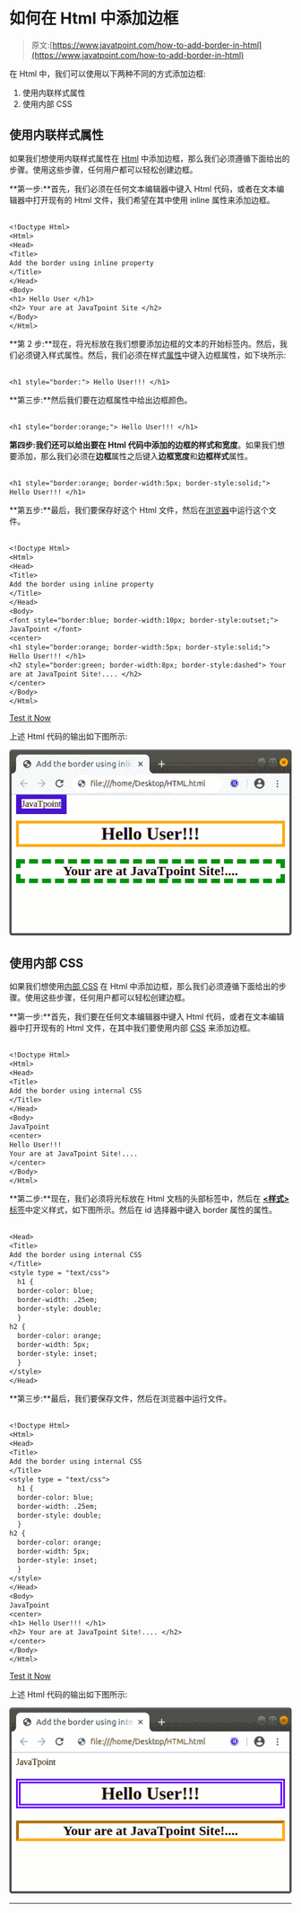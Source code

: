 # 如何在 Html 中添加边框

> 原文:[https://www.javatpoint.com/how-to-add-border-in-html](https://www.javatpoint.com/how-to-add-border-in-html)

在 Html 中，我们可以使用以下两种不同的方式添加边框:

1.  使用内联样式属性
2.  使用内部 CSS

## 使用内联样式属性

如果我们想使用内联样式属性在 [Html](https://www.javatpoint.com/html-tutorial) 中添加边框，那么我们必须遵循下面给出的步骤。使用这些步骤，任何用户都可以轻松创建边框。

**第一步:**首先，我们必须在任何文本编辑器中键入 Html 代码，或者在文本编辑器中打开现有的 Html 文件，我们希望在其中使用 inline 属性来添加边框。

```

<!Doctype Html>
<Html>   
<Head>    
<Title>   
Add the border using inline property
</Title>
</Head>
<Body> 
<h1> Hello User </h1>
<h2> Your are at JavaTpoint Site </h2>
</Body> 
</Html>

```

**第 2 步:**现在，将光标放在我们想要添加边框的文本的开始标签内。然后，我们必须键入样式属性。然后，我们必须在样式[属性](https://www.javatpoint.com/html-attributes)中键入边框属性，如下块所示:

```

<h1 style="border:"> Hello User!!! </h1>

```

**第三步:**然后我们要在边框属性中给出边框颜色。

```

<h1 style="border:orange;"> Hello User!!! </h1>

```

**第四步:**我们还可以给出要在 Html 代码中添加的边框的**样式和宽度**。如果我们想要添加，那么我们必须在**边框**属性之后键入**边框宽度**和**边框样式**属性。

```

<h1 style="border:orange; border-width:5px; border-style:solid;"> Hello User!!! </h1>

```

**第五步:**最后，我们要保存好这个 Html 文件，然后在[浏览器](https://www.javatpoint.com/browsers)中运行这个文件。

```

<!Doctype Html>
<Html>   
<Head>    
<Title>   
Add the border using inline property
</Title>
</Head>
<Body> 
<font style="border:blue; border-width:10px; border-style:outset;">
JavaTpoint </font>
<center>
<h1 style="border:orange; border-width:5px; border-style:solid;"> Hello User!!! </h1>
<h2 style="border:green; border-width:8px; border-style:dashed"> Your are at JavaTpoint Site!.... </h2>
</center>
</Body> 
</Html>

```

[Test it Now](https://www.javatpoint.com/oprweb/test.jsp?filename=how-to-add-border-in-html1)

上述 Html 代码的输出如下图所示:

![How to add border in Html](img/f65ca9ce212294e843d661cff0794cb5.png)

## 使用内部 CSS

如果我们想使用[内部 CSS](https://www.javatpoint.com/internal-css) 在 Html 中添加边框，那么我们必须遵循下面给出的步骤。使用这些步骤，任何用户都可以轻松创建边框。

**第一步:**首先，我们要在任何文本编辑器中键入 Html 代码，或者在文本编辑器中打开现有的 Html 文件，在其中我们要使用内部 [CSS](https://www.javatpoint.com/css-tutorial) 来添加边框。

```

<!Doctype Html>
<Html>   
<Head>    
<Title>   
Add the border using internal CSS
</Title>
</Head>
<Body> 
JavaTpoint
<center>
Hello User!!! 
Your are at JavaTpoint Site!.... 
</center>
</Body> 
</Html>

```

**第二步:**现在，我们必须将光标放在 Html 文档的头部标签中，然后在 [**<样式>** 标签](https://www.javatpoint.com/html-style)中定义样式，如下图所示。然后在 id 选择器中键入 border 属性的属性。

```

<Head>    
<Title>   
Add the border using internal CSS
</Title>
<style type = "text/css">
  h1 {
  border-color: blue;
  border-width: .25em;
  border-style: double;
  }
h2 {
  border-color: orange;
  border-width: 5px;
  border-style: inset;
  }
</style>
</Head>

```

**第三步:**最后，我们要保存文件，然后在浏览器中运行文件。

```

<!Doctype Html>
<Html>   
<Head>    
<Title>   
Add the border using internal CSS
</Title>
<style type = "text/css">
  h1 {
  border-color: blue;
  border-width: .25em;
  border-style: double;
  }
h2 {
  border-color: orange;
  border-width: 5px;
  border-style: inset;
  }
</style>
</Head>
<Body> 
JavaTpoint
<center>
<h1> Hello User!!! </h1>
<h2> Your are at JavaTpoint Site!.... </h2>
</center>
</Body> 
</Html>

```

[Test it Now](https://www.javatpoint.com/oprweb/test.jsp?filename=how-to-add-border-in-html2)

上述 Html 代码的输出如下图所示:

![How to add border in Html](img/1bc787045c4e0511d845b6794c3412f2.png)

* * *